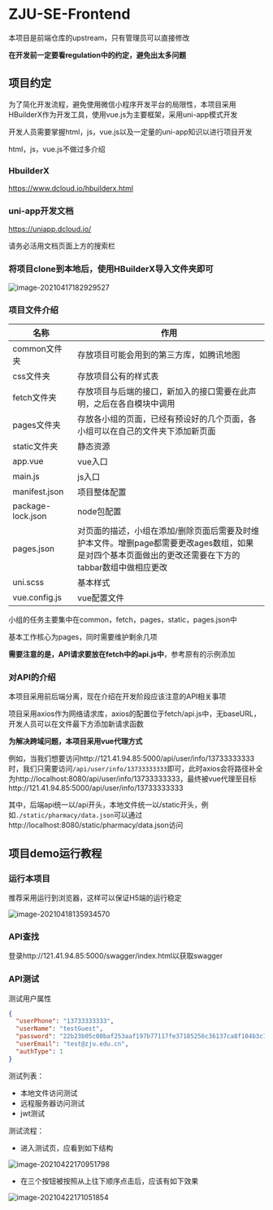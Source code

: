 # ZJU-SE-Frontend

本项目是前端仓库的upstream，只有管理员可以直接修改

**在开发前一定要看regulation中的约定，避免出太多问题**

## 项目约定

为了简化开发流程，避免使用微信小程序开发平台的局限性，本项目采用HBuilderX作为开发工具，使用vue.js为主要框架，采用uni-app模式开发

开发人员需要掌握html，js，vue.js以及一定量的uni-app知识以进行项目开发

html，js，vue.js不做过多介绍

### HbuilderX

https://www.dcloud.io/hbuilderx.html

### uni-app开发文档

https://uniapp.dcloud.io/

请务必活用文档页面上方的搜索栏

### 将项目clone到本地后，使用HBuilderX导入文件夹即可

![image-20210417182929527](https://syh-pic-bed.oss-cn-shanghai.aliyuncs.com/20210417182929.png)

### 项目文件介绍

| 名称              | 作用                                                         |
| ----------------- | ------------------------------------------------------------ |
| common文件夹      | 存放项目可能会用到的第三方库，如腾讯地图                     |
| css文件夹         | 存放项目公有的样式表                                         |
| fetch文件夹       | 存放项目与后端的接口，新加入的接口需要在此声明，之后在各自模块中调用 |
| pages文件夹       | 存放各小组的页面，已经有预设好的几个页面，各小组可以在自己的文件夹下添加新页面 |
| static文件夹      | 静态资源                                                     |
| app.vue           | vue入口                                                      |
| main.js           | js入口                                                       |
| manifest.json     | 项目整体配置                                                 |
| package-lock.json | node包配置                                                   |
| pages.json        | 对页面的描述，小组在添加/删除页面后需要及时维护本文件。增删page都需要更改ages数组，如果是对四个基本页面做出的更改还需要在下方的tabbar数组中做相应更改 |
| uni.scss          | 基本样式                                                     |
| vue.config.js     | vue配置文件                                                  |

小组的任务主要集中在common，fetch，pages，static，pages.json中

基本工作核心为pages，同时需要维护剩余几项

**需要注意的是，API请求要放在fetch中的api.js中**，参考原有的示例添加

### 对API的介绍

本项目采用前后端分离，现在介绍在开发阶段应该注意的API相关事项

项目采用axios作为网络请求库，axios的配置位于fetch/api.js中，无baseURL，开发人员可以在文件最下方添加新请求函数

**为解决跨域问题，本项目采用vue代理方式**

例如，当我们想要访问http://121.41.94.85:5000/api/user/info/13733333333时，我们只需要访问`/api/user/info/13733333333`即可，此时axios会将路径补全为http://localhost:8080/api/user/info/13733333333，最终被vue代理至目标http://121.41.94.85:5000/api/user/info/13733333333

其中，后端api统一以/api开头，本地文件统一以/static开头，例如`./static/pharmacy/data.json`可以通过http://localhost:8080/static/pharmacy/data.json访问

## 项目demo运行教程

### 运行本项目

推荐采用运行到浏览器，这样可以保证H5端的运行稳定

![image-20210418135934570](https://syh-pic-bed.oss-cn-shanghai.aliyuncs.com/20210418135934.png)

### API查找

登录http://121.41.94.85:5000/swagger/index.html以获取swagger

### API测试

测试用户属性

```json
{
  "userPhone": "13733333333",
  "userName": "testGuest",
  "password": "22b23b05c00baf253aaf197b77117fe37185256c36137ca8f104b3c18c164be7",//原文123456
  "userEmail": "test@zju.edu.cn",
  "authType": 1
}
```

测试列表：

* 本地文件访问测试
* 远程服务器访问测试
* jwt测试

测试流程：

* 进入测试页，应看到如下结构

![image-20210422170951798](https://syh-pic-bed.oss-cn-shanghai.aliyuncs.com/20210422170951.png)

* 在三个按钮被按照从上往下顺序点击后，应该有如下效果

![image-20210422171051854](https://syh-pic-bed.oss-cn-shanghai.aliyuncs.com/20210422171051.png)
